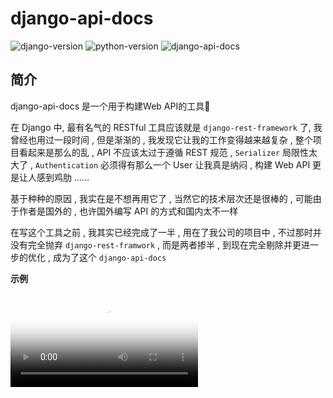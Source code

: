 # django-api-docs

![django-version](https://img.shields.io/badge/django%20version-1.x-blue.svg)
![python-version](https://img.shields.io/badge/python-3.4%2C%203.5%2C%203.6-blue.svg)
![django-api-docs](https://img.shields.io/badge/django--api--docs-0.1.0-blue.svg)

## 简介

django-api-docs 是一个用于构建Web API的工具:palm_tree:

在 Django 中, 最有名气的 RESTful 工具应该就是 `django-rest-framework` 了, 我曾经也用过一段时间 , 但是渐渐的 , 我发现它让我的工作变得越来越复杂 , 整个项目看起来是那么的乱 , API 不应该太过于遵循 REST 规范 , `Serializer` 局限性太大了 , `Authentication` 必须得有那么一个 User 让我真是纳闷 , 构建 Web API 更是让人感到鸡肋 …… 

基于种种的原因 , 我实在是不想再用它了 , 当然它的技术层次还是很棒的 , 可能由于作者是国外的 , 也许国外编写 API 的方式和国内太不一样

在写这个工具之前 , 我其实已经完成了一半 , 用在了我公司的项目中 , 不过那时并没有完全抛弃 `django-rest-framwork` , 而是两者掺半 , 到现在完全剔除并更进一步的优化 , 成为了这个 `django-api-docs` 

**示例**


<video id="video" controls="" controls autoplay="autoplay" poster="https://raw.githubusercontent.com/lyonyang/django-api-docs/master/asset/demo.png">
      <source id="mp4" src="https://raw.githubusercontent.com/lyonyang/django-api-docs/master/asset/demo.mov" type="video/mp4">
<video>


## 快速开始

### 安装

`django-api-docs` 是一个 `Django` 的应用, 所以你可以将 `docs` 目录复制进你的项目中, 随后: 

```python
INSTALLED_APPS = [
    'django.contrib.admin',
    'django.contrib.auth',
    'django.contrib.contenttypes',
    'django.contrib.sessions',
    'django.contrib.messages',
    'django.contrib.staticfiles',
    'docs',  # or docs.apps.DocsConfig
    ...  # your apps
]
```

将 `docs` 添加进 `INSTALLED_APPS` 这不是必要的, 当你使用 `python manage.py collectstatic` 整合静态文件, 且更换 `docs.templates` 中HTML文件的位置时, 你可以把它当做一个包 , 因为这个时候他已经没有了 Django 的样子

将 `docs` 注册进 `INSTALLED_APPS` 主要是为了 `Django` 能够找到我们的静态文件 , 当然还有一点就是, 这样更符合我们的习惯

我们将使用 `django-api-docs` 编写一个简单的API, 以查看文库文章为例 , 其源代码在该项目的 `quickstart` 中

### 创建项目

创建项目与应用

```shell
# 创建项目目录
➜  ~ django-admin.py startapp quickstart
➜  ~ cd quickstart
# 创建应用
➜  ~ python3 manage.py startapp articles
```

注册APP

```python
INSTALLED_APPS = [
    'django.contrib.admin',
    'django.contrib.auth',
    'django.contrib.contenttypes',
    'django.contrib.sessions',
    'django.contrib.messages',
    'django.contrib.staticfiles',
    'articles',
]
```

在 `articles.models` 中添加Model

```python
class Article(models.Model):
    """
    文库
    """
    DELETE_CHOICES = (
        (1, '正常'),
        (0, '删除')
    )

    title = models.CharField(max_length=64, verbose_name='标题')
    content = models.TextField(verbose_name='内容')
    author = models.CharField(max_length=64, verbose_name='作者')
    create_time = models.DateTimeField(auto_now=True, verbose_name='创建时间')
    delete_status = models.IntegerField(default=1, choices=DELETE_CHOICES, verbose_name='删除状态')

    class Meta:
        db_table = 'article'
```

同步数据库 , 因为Docs的登录暂时使用到的 `Django` 内置的 `session` 表 , 后续将会添加 `JWT`

```python
➜  ~ python manage.py makemigrations
➜  ~ python manage.py migrate
```

### 添加Docs应用

将项目中 `docs` 目录放入 `quickstart` 项目根目录中 , 并注册APP

```python
INSTALLED_APPS = [
    'django.contrib.admin',
    'django.contrib.auth',
    'django.contrib.contenttypes',
    'django.contrib.sessions',
    'django.contrib.messages',
    'django.contrib.staticfiles',
    'docs', # 推荐放在用户应用的最上层
    'articles',
]
```

添加路由

```python
from django.conf.urls import url, include
from django.contrib import admin
from docs import router

urlpatterns = [
    url(r'^admin/', admin.site.urls),
    url(r'^docs/', include('docs.urls')),
]

urlpatterns += router.urls
```

现在就可以启动项目了

```python
➜  ~ python3 manage.py runserver 0.0.0.0:8000
```

随后访问 `http://127.0.0.1:8000/docs/login` , 因为我们需要先登录才能看到文档 

![login](https://raw.githubusercontent.com/lyonyang/django-api-docs/master/asset/login.png)

默认用户名和密码均为 `admin` 

![default_docs](https://raw.githubusercontent.com/lyonyang/django-api-docs/master/asset/default_docs.png)

### 编写API

创建一个 `api` 目录来编写我们的 API

```shell
# 在根目录创建api目录
➜  ~ mkdir api
```

接下来我们在 `api` 目录中创建 `article.py` , 在编写API之前我们先在 Model `Article` 中添加一个 `serialize()` 方法供我们获取对象数据用 :

```python
# articles.models
class Article(models.Model):
    """
    文库
    """
    DELETE_CHOICES = (
        (1, '正常'),
        (0, '删除')
    )

    title = models.CharField(max_length=64, verbose_name='标题')
    content = models.TextField(verbose_name='内容')
    author = models.CharField(max_length=64, verbose_name='作者')
    create_time = models.DateTimeField(auto_now=True, verbose_name='创建时间')
    delete_status = models.IntegerField(default=1, choices=DELETE_CHOICES, verbose_name='删除状态')

    class Meta:
        db_table = 'article'
        
    def serialize(self):
        return {
            'article_id': self.id,
            'title': self.title,
            'content': self.content,
            'author': self.author,
            'create_time': self.create_time.strftime('%Y-%m-%d %H:%M:%S')
        }
```

接下来, 看我们的第一个API :

```python
from docs import Param, BaseHandler, api_define
from artilces.models import Article

class ArticleList(BaseHandler):
    @api_define('article_list', '/article/list', headers=[('authorization', False, 'str', '', 'Token'), ], desc='文章列表')
    def get(self, request):
        articles = Article.objects.all().order_by('create_time')
        data = []
        for article in articles:
            data.append(article.serialize())
        return self.write({'return_code': 'success', 'return_data': data})
```

API虽然写好了, 但是我们还需要指定加载这个`api.article.py` , 在 `settings` 中添加以下配置 : 

```python
INSTALLED_HANDLERS = [
    'api.article',  
]
```

重新启动一下我们的项目, 再访问 `http://127.0.0.1:8000/docs` 

![first_api](https://raw.githubusercontent.com/lyonyang/django-api-docs/master/asset/first_api.png)

我们的第一个接口就这样写好了 , 但是现在文库里没有任何数据 , 我们再下一个添加文章的接口

```python
class ArticleAdd(BaseHandler):
    @api_define('article_add', '/article/add', [
        ('title', True, 'str', 'API Docs', '标题'),
        ('content', True, 'str', '一个构建Web API的工具', '内容'),
        ('author', True, 'str', 'Lyon', '作者'),
    ], [
        ('authorization', False, 'str', '', 'Token'),
    ],desc='添加文章')
    def post(self, request):
        title = self.data.get('title')
        content = self.data.get('content')
        author = self.data.get('author')
        if not all((title, content, author)):
            return self.write({'return_code': 'error', 'return_msg': 'Invalid parameter.'})
        article = Article.objects.create(title=title, content=content, author=author)
        if not article:
            return self.write({'return_code': 'fail', 'return_msg': 'fail'})
        return self.write({'return_code': 'success', 'return_data': {'article_id': article.id}})
```

重新启动我们的项目

![second_api](https://raw.githubusercontent.com/lyonyang/django-api-docs/master/asset/second_api.png)

接下来我们来使用这个文档看看 , 添加一条文章数据 : 

![article_add](https://raw.githubusercontent.com/lyonyang/django-api-docs/master/asset/article_add.png)

我们再获取文章列表

![request](https://raw.githubusercontent.com/lyonyang/django-api-docs/master/asset/request.png)

两个 API 编写完毕 , 是不是很简单呢 ~

## 支持与建议

如果你认为本工具不错 , 可以给本项目一个:tada: `Star` 哟.

本工具代码量很少 , 使用时你也可以直接看 `docs` 中的源代码来获取你想要的一些信息

当然如果你有什么问题或者建议也欢迎 `Issue`, 也可以直接联系我 

QQ: 547903993    Email: lyon.yang@qq.com



